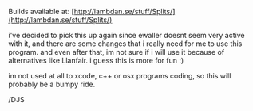 Builds available at: [http://lambdan.se/stuff/Splits/](http://lambdan.se/stuff/Splits/)

i've decided to pick this up again since ewaller doesnt seem very active with it, and there are some changes that i really need for me to use this program.
and even after that, im not sure if i will use it because of alternatives like Llanfair. i guess this is more for fun :)

im not used at all to xcode, c++ or osx programs coding, so this will probably be a bumpy ride.

/DJS

